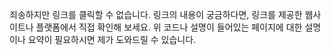 죄송하지만 링크를 클릭할 수 없습니다. 링크의 내용이 궁금하다면, 링크를 제공한 웹사이트나 플랫폼에서 직접 확인해 보세요. 위 코드나 설명이 들어있는 페이지에 대한 설명이나 요약이 필요하시면 제가 도와드릴 수 있습니다.
